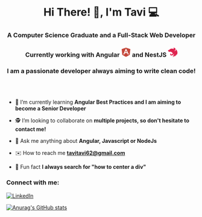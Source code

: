 
<h1 align="center">Hi There! 👋, I'm Tavi 💻</h1>
<h3 align="center">A Computer Science Graduate and a Full-Stack Web Developer</h3> 
<h3 align="center"> 
  Currently working with Angular 
  <img src='https://raw.githubusercontent.com/devicons/devicon/9f4f5cdb393299a81125eb5127929ea7bfe42889/icons/angularjs/angularjs-plain.svg' alt="Angular logo"   width="25px" height="25px">
  and NestJS 
   <img src='https://raw.githubusercontent.com/devicons/devicon/9f4f5cdb393299a81125eb5127929ea7bfe42889/icons/nestjs/nestjs-plain.svg' alt="NestJs logo" width="25px"  height="25px"> 
</h3>
   
<h3 align="center">I am a passionate developer always aiming to write clean code! </h3>

<br>
<br>

<!--- 🔭 I’m currently working on [](https://github.com/xTavi/)-->

- 🌱 I’m currently learning **Angular Best Practices and I am aiming to become a Senior Developer**

- 🕵️ I’m looking to collaborate on **multiple projects, so don't hesitate to contact me!**

- 💬 Ask me anything about **Angular, Javascript or NodeJs**

- ✉️ How to reach me **tavitavi62@gmail.com**

- 🤯 Fun fact **I always search for "how to center a div"**

<p align="left">
<h3 align="left">Connect with me:</h3>

[![LinkedIn](https://img.shields.io/badge/LinkedIn-blue?style=flat&logo=linkedin&labelColor=blue)](https://www.linkedin.com/in/tavi-constantin-3602601b3/)


[![Anurag's GitHub stats](https://github-readme-stats.vercel.app/api?username=xTavi&show_icons=true&theme=tokyonight)](l)


<!-- Profile viewers <p align="right" display="flex"> <img src="https://komarev.com/ghpvc/?username=xTavi" alt="xTavi" /> </p> -->
<!-- This is a little note from me, Tavi. I will paste here some useful links I used when I created my portofolio. I hope they will help you:
[1].  https://github.com/coderjojo/creative-profile-readme    ---- A list of profiles ( more than 100 ) Thank me later 😉
[2].  https://github.com/devicons/devicon                     ---- A lot of icons special for your profile needs
-->
